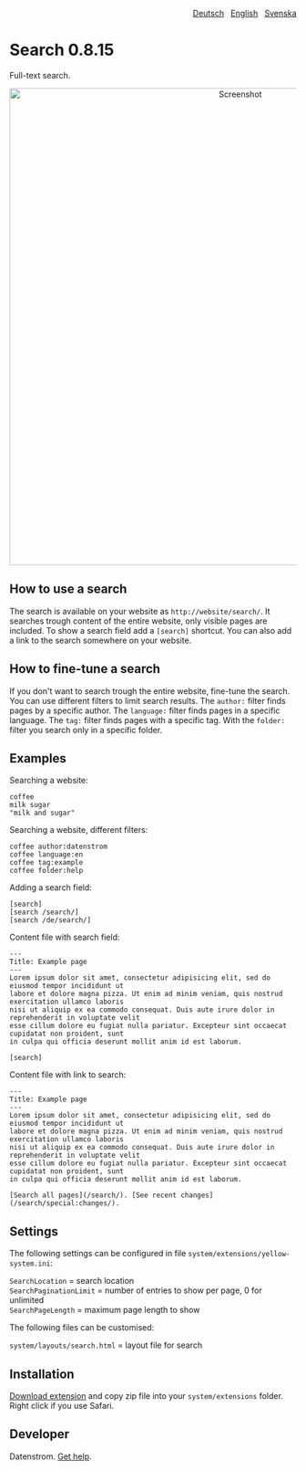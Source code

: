 <p align="right"><a href="README-de.md">Deutsch</a> &nbsp; <a href="README.md">English</a> &nbsp; <a href="README-sv.md">Svenska</a></p>

# Search 0.8.15

Full-text search.

<p align="center"><img src="search-screenshot.png?raw=true" width="795" height="836" alt="Screenshot"></p>

## How to use a search

The search is available on your website as `http://website/search/`. It searches trough content of the entire website, only visible pages are included. To show a search field add a `[search]` shortcut. You can also add a link to the search somewhere on your website.

## How to fine-tune a search

If you don't want to search trough the entire website, fine-tune the search. You can use different filters to limit search results. The `author:` filter finds pages by a specific author. The `language:` filter finds pages in a specific language. The `tag:` filter finds pages with a specific tag. With the `folder:` filter you search only in a specific folder. 

## Examples

Searching a website:

    coffee
    milk sugar
    "milk and sugar"

Searching a website, different filters:

    coffee author:datenstrom
    coffee language:en
    coffee tag:example
    coffee folder:help

Adding a search field:

    [search]
    [search /search/]
    [search /de/search/]

Content file with search field:

    ---
    Title: Example page
    ---
    Lorem ipsum dolor sit amet, consectetur adipisicing elit, sed do eiusmod tempor incididunt ut 
    labore et dolore magna pizza. Ut enim ad minim veniam, quis nostrud exercitation ullamco laboris 
    nisi ut aliquip ex ea commodo consequat. Duis aute irure dolor in reprehenderit in voluptate velit 
    esse cillum dolore eu fugiat nulla pariatur. Excepteur sint occaecat cupidatat non proident, sunt 
    in culpa qui officia deserunt mollit anim id est laborum.

    [search]

Content file with link to search:

    ---
    Title: Example page
    ---
    Lorem ipsum dolor sit amet, consectetur adipisicing elit, sed do eiusmod tempor incididunt ut 
    labore et dolore magna pizza. Ut enim ad minim veniam, quis nostrud exercitation ullamco laboris 
    nisi ut aliquip ex ea commodo consequat. Duis aute irure dolor in reprehenderit in voluptate velit 
    esse cillum dolore eu fugiat nulla pariatur. Excepteur sint occaecat cupidatat non proident, sunt 
    in culpa qui officia deserunt mollit anim id est laborum.

    [Search all pages](/search/). [See recent changes](/search/special:changes/).

## Settings

The following settings can be configured in file `system/extensions/yellow-system.ini`:

`SearchLocation` = search location  
`SearchPaginationLimit` = number of entries to show per page, 0 for unlimited  
`SearchPageLength` = maximum page length to show  

The following files can be customised:

`system/layouts/search.html` = layout file for search  

## Installation

[Download extension](https://github.com/datenstrom/yellow-extensions/raw/master/zip/search.zip) and copy zip file into your `system/extensions` folder. Right click if you use Safari.

## Developer

Datenstrom. [Get help](https://datenstrom.se/yellow/help/).
